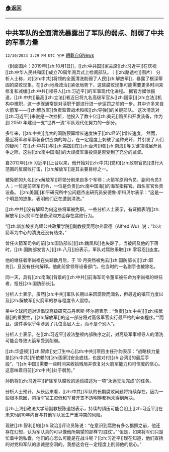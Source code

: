 ###  [:house:返回](README.md)
---


## 中共军队的全面清洗暴露出了军队的弱点、削弱了中共的军事力量
`12/30/2023 3:29 PM UTC 宝尹` [轉載自GNews](https://gnews.org/articles/2167688)

（封面图片：2019年[[zh:10月1日]]，[[zh:中共国]]家主席[[zh:习近平]]在庆祝[[zh:中华人民共和国]]成立70周年阅兵式上检阅部队。｜[[zh:路透社]]图片）
分析人士称，对[[zh:中共]]将领的全面清洗削弱了人民[[zh:解放军]]，暴露了根深蒂固的腐败现象，在[[zh:地缘政治]]紧张局势下，这些腐败现象可能需要更多时间来修复和减缓[[zh:中共]]领导人[[zh:习近平]]的军事现代化进程。
据官方媒体报道，[[zh:中共]]最高[[zh:立法]]者近日将九名高级军官从[[zh:国家]][[zh:立法]]机构中撤职，这一步骤通常是对渎职干部进行进一步惩罚之前的一步。其中许多来自火箭军——[[zh:解放军]]负责监管战术和核[[zh:导弹]]的关键部队。
这次清洗对[[zh:习近平]]来说是一次挫折，他投入了数十亿[[zh:美元]]购买和开发装备，作为到 2050 年建设一支“世界一流”军队现代化努力的一部分。

多年来，[[zh:中共]]庞大的国防预算增长速度快于[[zh:经济]]增长速度。
然而，最近将军和军事装备供应商的垮台，在一定程度上刺破了这种光环，并引发了人们的疑问：在[[zh:中共]]与[[zh:美国]]在[[zh:台湾]]和[[zh:南海]]等关键领域展开竞争之际，这些[[zh:南中国海]]的大规模军事投资是否受到了充分的监督。

自2012年[[zh:习近平]]上台以来，他开始对[[zh:中共]]党和[[zh:政府官员]]进行大范围的反腐败打击，[[zh:解放军]]是其主要目标之一。

被免职的九名[[zh:解放军]]将领分别来自多个军师；火箭军原司令员、副司令员3人；一位是前空军司令，一位是负责[[zh:南中国海]]的海军指挥官。四名军官负责设备。
[[zh:美国]]和平研究所中公问题杰出研究员安德鲁·斯科贝尔表示：“这是一个明显的迹象，表明他们正在遭到清洗。”


[[zh:中共]]没有解释为何这些将军被免职。一些分析人士表示，有证据表明[[zh:解放军]]火箭军在装备采购方面存在腐败行为。

“[[zh:新加坡李光耀公共政策学院]]副教授吴阿尔弗雷德（Alfred Wu）说：“以火箭军为中心的清洗还没有结束。”

曾任火箭军司令的前[[zh:国防部长]][[zh:魏凤和]]也失踪了。当被问及他的下落时，[[zh:国防部发言人]][[zh:八月]]份表示，军队对腐败采取[[zh:零容忍]]态度。

他的继任者李尚福在失踪数月后，于 10 月突然被免去[[zh:国防部长]][[zh:职务]]，且没有任何解释。他此前曾领导设备部门。他当时的一名副手也被除名。

同一天，具有[[zh:南海]]背景的[[zh:中共]]前海军司令董军被任命为李尚福的继任者，担任[[zh:国防部长]]。

分析人士表示，虽然[[zh:中共]]军队长期以来因腐败而闻名，但最近的镇压力度以及[[zh:解放军]]火箭军的参与程度令人震惊。

美中全球问题对话倡议高级研究员丹尼斯·怀尔德表示：“​​​​​​​​​​​​负责[[zh:中共]][[zh:核武器]]的重要性，[[zh:解放军]]的这一部分将对高级军官实行最严格的审查程序。”“而且，这件事似乎牵涉到了几位高层人士，而不是个别人”。

分析人士表示，在[[zh:习近平]]设法整顿内部秩序之前，对高级军事领导人的清洗可能会导致火箭军受到削弱。

[[zh:华盛顿]][[zh:智库]]史汀生中心[[zh:中共]]项目主任孙韵表示：“战略核力量是[[zh:中共]]所依赖的[[zh:国家]]安全底线，也是对付[[zh:台湾]]的最后手段”，“[[zh:中国]]需要一些时间来收拾残局并恢复对火箭军能力和可信度的信心。这意味着目前[[zh:中共]]处于弱势。”

孙韵将[[zh:习近平]]铲除军队腐败的运动描述为一项“永远无法完成”的任务。

分析人士预计，从长远来看，[[zh:中共]]军队的长期腐败问题将持续存在，因为一些根本原因，包括军官工资低和军费开支不透明等都尚未得到解决。

[[zh:上海]]政法大学前副教授陈道银表示，持续的镇压可能会阻止[[zh:习近平]]在未来5到10年内冒与其他军队发生严重冲突的风险。

现驻[[zh:智利]]的[[zh:政治]]评论员陈说：“在意识到腐败有多么猖獗之前，他还存在幻想，认为军队真的可以像他所期望的那样‘打胜仗’。”“但是，如果将军们只是忙着中饱私囊，他们的心怎么可能是在战斗呢？[[zh:习近平]]现在知道，他们宣扬的对党和军队的忠诚是空洞的。我想这会在一定程度上削弱他的信心。” 


